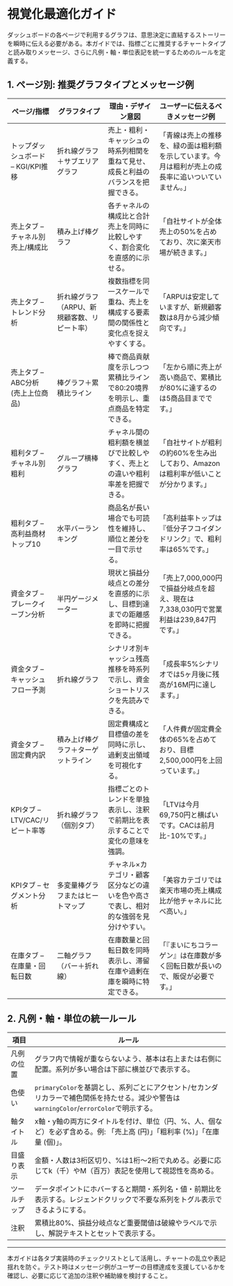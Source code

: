 # 視覚化最適化ガイド

ダッシュボードの各ページで利用するグラフは、意思決定に直結するストーリーを瞬時に伝える必要がある。本ガイドでは、指標ごとに推奨するチャートタイプと読み取りメッセージ、さらに凡例・軸・単位表記を統一するためのルールを定義する。

## 1. ページ別: 推奨グラフタイプとメッセージ例

| ページ/指標 | グラフタイプ | 理由・デザイン意図 | ユーザーに伝えるべきメッセージ例 |
| --- | --- | --- | --- |
| トップダッシュボード – KGI/KPI推移 | 折れ線グラフ＋サブエリアグラフ | 売上・粗利・キャッシュの時系列相関を重ねて見せ、成長と利益のバランスを把握できる。 | 「青線は売上の推移を、緑の面は粗利額を示しています。今月は粗利が売上の成長率に追いついていません。」 |
| 売上タブ – チャネル別売上/構成比 | 積み上げ棒グラフ | 各チャネルの構成比と合計売上を同時に比較しやすく、割合変化を直感的に示せる。 | 「自社サイトが全体売上の50%を占めており、次に楽天市場が続きます。」 |
| 売上タブ – トレンド分析 | 折れ線グラフ（ARPU、新規顧客数、リピート率） | 複数指標を同一スケールで重ね、売上を構成する要素間の関係性と変化点を捉えやすくする。 | 「ARPUは安定していますが、新規顧客数は8月から減少傾向です。」 |
| 売上タブ – ABC分析 (売上上位商品) | 棒グラフ＋累積比ライン | 棒で商品貢献度を示しつつ累積比ラインで80:20境界を明示し、重点商品を特定できる。 | 「左から順に売上が高い商品で、累積比が80%に達するのは5商品目までです。」 |
| 粗利タブ – チャネル別粗利 | グループ横棒グラフ | チャネル間の粗利額を横並びで比較しやすく、売上との違いや粗利率差を把握できる。 | 「自社サイトが粗利の約60%を生み出しており、Amazonは粗利率が低いことが分かります。」 |
| 粗利タブ – 高利益商材トップ10 | 水平バーランキング | 商品名が長い場合でも可読性を維持し、順位と差分を一目で示せる。 | 「高利益率トップは『低分子フコイダンドリンク』で、粗利率は65%です。」 |
| 資金タブ – ブレークイーブン分析 | 半円ゲージメーター | 現状と損益分岐点との差分を直感的に示し、目標到達までの距離感を即時に把握できる。 | 「売上7,000,000円で損益分岐点を超え、現在は7,338,030円で営業利益は239,847円です。」 |
| 資金タブ – キャッシュフロー予測 | 折れ線グラフ | シナリオ別キャッシュ残高推移を時系列で示し、資金ショートリスクを先読みできる。 | 「成長率5%シナリオでは5ヶ月後に残高が16M円に達します。」 |
| 資金タブ – 固定費内訳 | 積み上げ棒グラフ＋ターゲットライン | 固定費構成と目標値の差を同時に示し、過剰支出領域を可視化する。 | 「人件費が固定費全体の65%を占めており、目標2,500,000円を上回っています。」 |
| KPIタブ – LTV/CAC/リピート率等 | 折れ線グラフ（個別タブ） | 指標ごとのトレンドを単独表示し、注釈で前期比を表示することで変化の意味を強調。 | 「LTVは今月69,750円と横ばいです。CACは前月比-10%です。」 |
| KPIタブ – セグメント分析 | 多変量棒グラフまたはヒートマップ | チャネル×カテゴリ・顧客区分などの違いを色や高さで表し、相対的な強弱を見分けやすい。 | 「美容カテゴリでは楽天市場の売上構成比が他チャネルに比べ高い。」 |
| 在庫タブ – 在庫量・回転日数 | 二軸グラフ（バー＋折れ線） | 在庫数量と回転日数を同時表示し、滞留在庫や過剰在庫を瞬時に特定できる。 | 「『まいにちコラーゲン』は在庫数が多く回転日数が長いので、販促が必要です。」 |

## 2. 凡例・軸・単位の統一ルール

| 項目 | ルール |
| --- | --- |
| 凡例の位置 | グラフ内で情報が重ならないよう、基本は右上または右側に配置。系列が多い場合は下部に横並びで表示する。 |
| 色使い | `primaryColor`を基調とし、系列ごとにアクセント/セカンダリカラーで補色関係を持たせる。減少や警告は`warningColor`/`errorColor`で明示する。 |
| 軸タイトル | x軸・y軸の両方にタイトルを付け、単位（円、%、人、個など）を必ず含める。例: 「売上高 (円)」「粗利率 (%)」「在庫量 (個)」。 |
| 目盛り表示 | 金額・人数は3桁区切り、%は1桁〜2桁で丸める。必要に応じてk（千）やM（百万）表記を使用して視認性を高める。 |
| ツールチップ | データポイントにホバーすると期間・系列名・値・前期比を表示する。レジェンドクリックで不要な系列をトグル表示できるようにする。 |
| 注釈 | 累積比80%、損益分岐点など重要閾値は破線やラベルで示し、解説テキストとセットで表示する。 |

---

本ガイドは各タブ実装時のチェックリストとして活用し、チャートの乱立や表記揺れを防ぐ。テスト時はメッセージ例がユーザーの目標達成を支援しているかを確認し、必要に応じて追加の注釈や補助線を検討すること。
